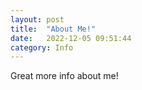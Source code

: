 ```yaml
---
layout: post
title:  "About Me!"
date:   2022-12-05 09:51:44
category: Info
---
```

Great more info about me!